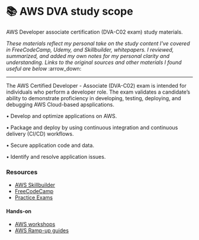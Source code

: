 # 📚 AWS DVA study scope

AWS Developer associate certification (DVA-C02 exam) study materials.

_These materials reflect my personal take on the study content I've covered in FreeCodeCamp, Udemy, and Skillbuilder, whitepapers. I reviewed, summarized, and added my own notes for my personal clarity and understanding. Links to the original sources and other materials I found useful are below_ :arrow\_down:

***

The AWS Certified Developer - Associate (DVA-C02) exam is intended for individuals who perform a developer role. The exam validates a candidate’s ability to demonstrate proficiency in developing, testing, deploying, and debugging AWS Cloud-based apsplications.

• Develop and optimize applications on AWS.&#x20;

• Package and deploy by using continuous integration and continuous delivery (CI/CD) workflows.&#x20;

• Secure application code and data.&#x20;

• Identify and resolve application issues.

### Resources

* [AWS Skillbuilder](https://explore.skillbuilder.aws/learn/signin)
* [FreeCodeCamp](https://www.youtube.com/watch?v=TTcyhhH2FWE\&t=2146s)
* [Practice Exams](https://portal.tutorialsdojo.com/courses/aws-certified-developer-associate-practice-exams/)

#### Hands-on

* [AWS workshops](https://awsworkshop.io/)
* [AWS Ramp-up guides](https://aws.amazon.com/training/ramp-up-guides/)

